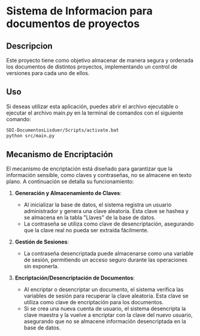 # Sistema de Informacion para documentos de proyectos

## Descripcion

Este proyecto tiene como objetivo almacenar de manera segura y ordenada los documentos de distintos proyectos, implementando un control de versiones para cada uno de ellos.


## Uso
Si deseas utilizar esta aplicación, puedes abrir el archivo ejecutable o ejecutar el archivo main.py en la terminal de comandos con el siguiente comando:

```bash
SDI-DocumentosLisduer/Scripts/activate.bat
python src/main.py
```

## Mecanismo de Encriptación
El mecanismo de encriptación está diseñado para garantizar que la información sensible, como claves y contraseñas, no se almacene en texto plano. A continuación se detalla su funcionamiento:

1. **Generación y Almacenamiento de Claves**:
   - Al inicializar la base de datos, el sistema registra un usuario administrador y genera una clave aleatoria. Esta clave se hashea y se almacena en la tabla "Llaves" de la base de datos.
   - La contraseña se utiliza como clave de desencriptación, asegurando que la clave real no pueda ser extraída fácilmente.

2. **Gestión de Sesiones**:
   - La contraseña desencriptada puede almacenarse como una variable de sesión, permitiendo un acceso seguro durante las operaciones sin exponerla.

3. **Encriptación/Desencriptación de Documentos**:
   - Al encriptar o desencriptar un documento, el sistema verifica las variables de sesión para recuperar la clave aleatoria. Esta clave se utiliza como clave de encriptación para los documentos.
   - Si se crea una nueva cuenta de usuario, el sistema desencripta la clave maestra y la vuelve a encriptar con la clave del nuevo usuario, asegurando que no se almacene información desencriptada en la base de datos.




